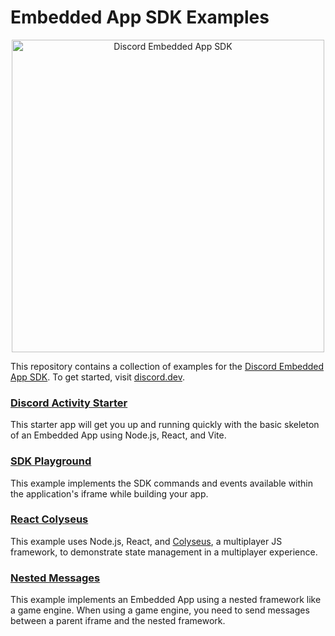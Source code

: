 # Embedded App SDK Examples

<p align="center">
  <img src="https://github.com/discord/embedded-app-sdk/raw/main/assets/discord-embedded-apps.svg" alt="Discord Embedded App SDK" width="500" />
<p>

This repository contains a collection of examples for the [Discord Embedded App SDK](https://github.com/discord/embedded-app-sdk).  To get started, visit [discord.dev](https://discord.dev).

### [Discord Activity Starter](discord-activity-starter)

This starter app will get you up and running quickly with the basic skeleton of an Embedded App using Node.js, React, and Vite.

### [SDK Playground](sdk-playground)

This example implements the SDK commands and events available within the application's iframe while building your app.

### [React Colyseus](react-colyseus)

This example uses Node.js, React, and [Colyseus](https://colyseus.io/), a multiplayer JS framework, to demonstrate state management in a multiplayer experience.

### [Nested Messages](nested-messages)

This example implements an Embedded App using a nested framework like a game engine. When using a game engine, you need to send messages between a parent iframe and the nested framework.
